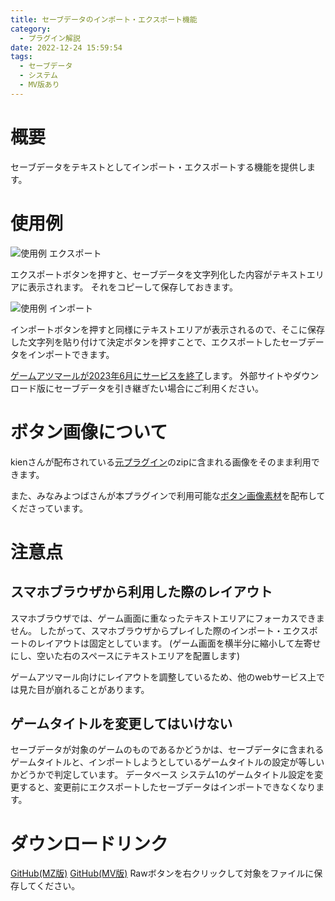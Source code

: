 ```yaml
---
title: セーブデータのインポート・エクスポート機能
category:
  - プラグイン解説
date: 2022-12-24 15:59:54
tags:
  - セーブデータ
  - システム
  - MV版あり
---
```


# 概要

セーブデータをテキストとしてインポート・エクスポートする機能を提供します。

# 使用例

![使用例 エクスポート](export.png "エクスポート")

エクスポートボタンを押すと、セーブデータを文字列化した内容がテキストエリアに表示されます。
それをコピーして保存しておきます。

![使用例 インポート](import.png "インポート")

インポートボタンを押すと同様にテキストエリアが表示されるので、そこに保存した文字列を貼り付けて決定ボタンを押すことで、エクスポートしたセーブデータをインポートできます。

[ゲームアツマールが2023年6月にサービスを終了](https://blog.nicovideo.jp/niconews/183352.html)します。
外部サイトやダウンロード版にセーブデータを引き継ぎたい場合にご利用ください。

# ボタン画像について

kienさんが配布されている[元プラグイン](https://forum.tkool.jp/index.php?threads/%E3%83%97%E3%83%A9%E3%82%B0%E3%82%A4%E3%83%B3%E3%80%8C%E3%82%BB%E3%83%BC%E3%83%96%E3%83%87%E3%83%BC%E3%82%BF%E3%81%AE%E3%82%A4%E3%83%B3%E3%83%9D%E3%83%BC%E3%83%88%E3%83%BB%E3%82%A8%E3%82%AF%E3%82%B9%E3%83%9D%E3%83%BC%E3%83%88%E3%80%8D.100/)のzipに含まれる画像をそのまま利用できます。

また、みなみよつばさんが本プラグインで利用可能な[ボタン画像素材](https://jisakugame.com/inportexport/)を配布してくださっています。

# 注意点

## スマホブラウザから利用した際のレイアウト

スマホブラウザでは、ゲーム画面に重なったテキストエリアにフォーカスできません。
したがって、スマホブラウザからプレイした際のインポート・エクスポートのレイアウトは固定としています。
(ゲーム画面を横半分に縮小して左寄せにし、空いた右のスペースにテキストエリアを配置します)

ゲームアツマール向けにレイアウトを調整しているため、他のwebサービス上では見た目が崩れることがあります。

## ゲームタイトルを変更してはいけない

セーブデータが対象のゲームのものであるかどうかは、セーブデータに含まれるゲームタイトルと、インポートしようとしているゲームタイトルの設定が等しいかどうかで判定しています。
データベース システム1のゲームタイトル設定を変更すると、変更前にエクスポートしたセーブデータはインポートできなくなります。

# ダウンロードリンク

[GitHub(MZ版)](https://github.com/elleonard/DarkPlasma-MZ-Plugins/blob/release/DarkPlasma_ImportExportSaveFile.js)
[GitHub(MV版)](https://github.com/elleonard/DarkPlasma-MV-Plugins/blob/release/DarkPlasma_ImportExportSaveFile.js)
Rawボタンを右クリックして対象をファイルに保存してください。
